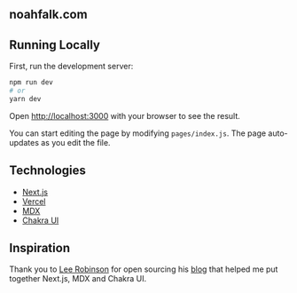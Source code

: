## noahfalk.com

## Running Locally

First, run the development server:

```bash
npm run dev
# or
yarn dev
```

Open [http://localhost:3000](http://localhost:3000) with your browser to see the result.

You can start editing the page by modifying `pages/index.js`. The page auto-updates as you edit the file.

## Technologies

- [Next.js](https://nextjs.org/)
- [Vercel](https://vercel.com)
- [MDX](https://github.com/mdx-js/mdx)
- [Chakra UI](https://chakra-ui.com/)

## Inspiration

Thank you to [Lee Robinson](https://twitter.com/leeerob/) for open sourcing his [blog](https://github.com/leerob/leerob.io) that helped me put together Next.js, MDX and Chakra UI.
